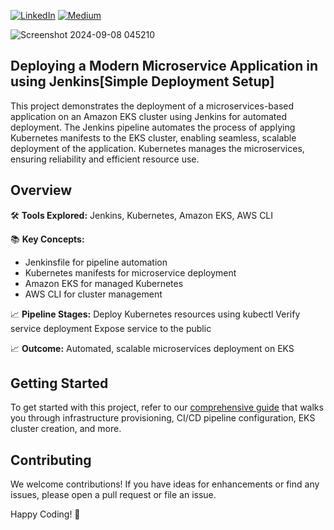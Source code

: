 [![LinkedIn](https://img.shields.io/badge/Connect%20with%20me%20on-LinkedIn-blue.svg)](https://www.linkedin.com/in/gyenoch/)
[![Medium](https://img.shields.io/badge/Medium-12100E?style=for-the-badge&logo=medium&logoColor=white)](https://medium.com/@www.gyenoch)

![Screenshot 2024-09-08 045210](https://github.com/user-attachments/assets/cb62b1f9-9b4c-4404-83d4-b995ac6c3f6c)


## Deploying a Modern Microservice Application in using Jenkins[Simple Deployment Setup]

This project demonstrates the deployment of a microservices-based application on an Amazon EKS cluster using Jenkins for automated deployment. The Jenkins pipeline automates the process of applying Kubernetes manifests to the EKS cluster, enabling seamless, scalable deployment of the application. Kubernetes manages the microservices, ensuring reliability and efficient resource use.

## Overview
🛠️ **Tools Explored:** 
Jenkins, Kubernetes, Amazon EKS, AWS CLI

📚 **Key Concepts:**
- Jenkinsfile for pipeline automation
- Kubernetes manifests for microservice deployment
- Amazon EKS for managed Kubernetes
- AWS CLI for cluster management

📈 **Pipeline Stages:**
Deploy Kubernetes resources using kubectl
Verify service deployment
Expose service to the public

📈 **Outcome:** 
Automated, scalable microservices deployment on EKS

## Getting Started
To get started with this project, refer to our [comprehensive guide](https://medium.com/@www.gyenoch/e-commerce-microservices-deployment-with-aws-eks-jenkins-6edc611ee11c) that walks you through infrastructure provisioning, CI/CD pipeline configuration, EKS cluster creation, and more.

## Contributing
We welcome contributions! If you have ideas for enhancements or find any issues, please open a pull request or file an issue.

Happy Coding! 🚀